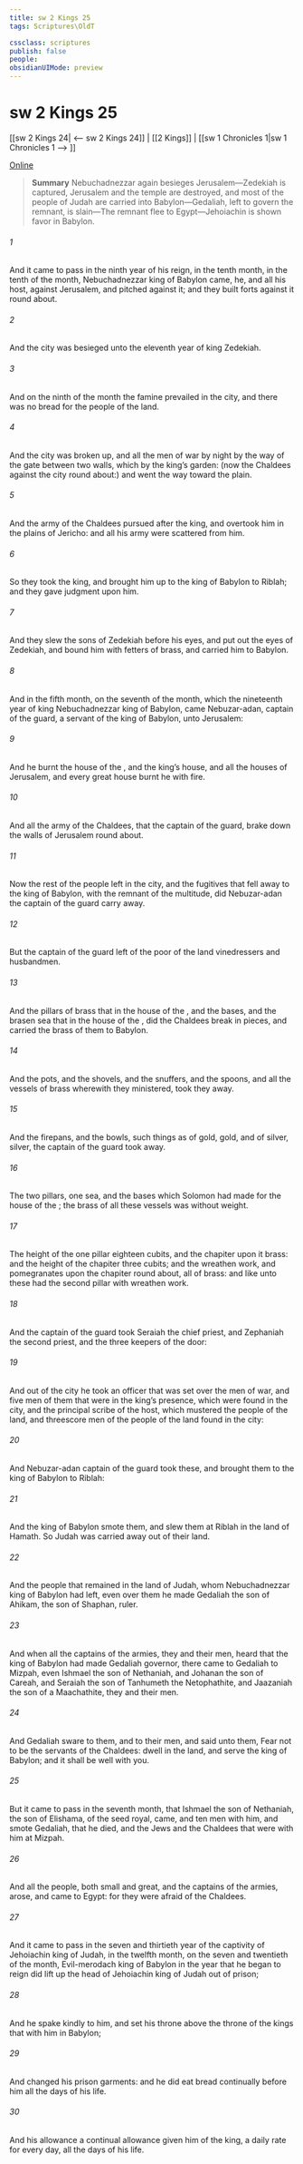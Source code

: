 ```yaml
---
title: sw 2 Kings 25
tags: Scriptures\OldT

cssclass: scriptures
publish: false
people:
obsidianUIMode: preview
---
```


# sw 2 Kings 25
[[sw 2 Kings 24| <-- sw 2 Kings 24]] | [[2 Kings]] | [[sw 1 Chronicles 1|sw 1 Chronicles 1 --> ]]

[Online](https://churchofjesuschrist.org/study/scriptures/ot/2-kgs/25?lang=eng)

> __Summary__
Nebuchadnezzar again besieges Jerusalem—Zedekiah is captured, Jerusalem and the temple are destroyed, and most of the people of Judah are carried into Babylon—Gedaliah, left to govern the remnant, is slain—The remnant flee to Egypt—Jehoiachin is shown favor in Babylon.

###### 1 
And it came to pass in the ninth year of his reign, in the tenth month, in the tenth  of the month,  Nebuchadnezzar king of Babylon came, he, and all his host, against Jerusalem, and pitched against it; and they built forts against it round about.

###### 2 
And the city was besieged unto the eleventh year of king Zedekiah.

###### 3 
And on the ninth  of the  month the famine prevailed in the city, and there was no bread for the people of the land.

###### 4 
And the city was broken up, and all the men of war  by night by the way of the gate between two walls, which  by the king’s garden: (now the Chaldees  against the city round about:) and  went the way toward the plain.

###### 5 
And the army of the Chaldees pursued after the king, and overtook him in the plains of Jericho: and all his army were scattered from him.

###### 6 
So they took the king, and brought him up to the king of Babylon to Riblah; and they gave judgment upon him.

###### 7 
And they slew the sons of Zedekiah before his eyes, and put out the eyes of Zedekiah, and bound him with fetters of brass, and carried him to Babylon.

###### 8 
And in the fifth month, on the seventh  of the month, which  the nineteenth year of king Nebuchadnezzar king of Babylon, came Nebuzar-adan, captain of the guard, a servant of the king of Babylon, unto Jerusalem:

###### 9 
And he burnt the house of the , and the king’s house, and all the houses of Jerusalem, and every great  house burnt he with fire.

###### 10 
And all the army of the Chaldees, that  the captain of the guard, brake down the walls of Jerusalem round about.

###### 11 
Now the rest of the people  left in the city, and the fugitives that fell away to the king of Babylon, with the remnant of the multitude, did Nebuzar-adan the captain of the guard carry away.

###### 12 
But the captain of the guard left of the poor of the land  vinedressers and husbandmen.

###### 13 
And the pillars of brass that  in the house of the , and the bases, and the brasen sea that  in the house of the , did the Chaldees break in pieces, and carried the brass of them to Babylon.

###### 14 
And the pots, and the shovels, and the snuffers, and the spoons, and all the vessels of brass wherewith they ministered, took they away.

###### 15 
And the firepans, and the bowls,  such things as  of gold,  gold, and of silver,  silver, the captain of the guard took away.

###### 16 
The two pillars, one sea, and the bases which Solomon had made for the house of the ; the brass of all these vessels was without weight.

###### 17 
The height of the one pillar  eighteen cubits, and the chapiter upon it  brass: and the height of the chapiter three cubits; and the wreathen work, and pomegranates upon the chapiter round about, all of brass: and like unto these had the second pillar with wreathen work.

###### 18 
And the captain of the guard took Seraiah the chief priest, and Zephaniah the second priest, and the three keepers of the door:

###### 19 
And out of the city he took an officer that was set over the men of war, and five men of them that were in the king’s presence, which were found in the city, and the principal scribe of the host, which mustered the people of the land, and threescore men of the people of the land  found in the city:

###### 20 
And Nebuzar-adan captain of the guard took these, and brought them to the king of Babylon to Riblah:

###### 21 
And the king of Babylon smote them, and slew them at Riblah in the land of Hamath. So Judah was carried away out of their land.

###### 22 
And  the people that remained in the land of Judah, whom Nebuchadnezzar king of Babylon had left, even over them he made Gedaliah the son of Ahikam, the son of Shaphan, ruler.

###### 23 
And when all the captains of the armies, they and their men, heard that the king of Babylon had made Gedaliah governor, there came to Gedaliah to Mizpah, even Ishmael the son of Nethaniah, and Johanan the son of Careah, and Seraiah the son of Tanhumeth the Netophathite, and Jaazaniah the son of a Maachathite, they and their men.

###### 24 
And Gedaliah sware to them, and to their men, and said unto them, Fear not to be the servants of the Chaldees: dwell in the land, and serve the king of Babylon; and it shall be well with you.

###### 25 
But it came to pass in the seventh month, that Ishmael the son of Nethaniah, the son of Elishama, of the seed royal, came, and ten men with him, and smote Gedaliah, that he died, and the Jews and the Chaldees that were with him at Mizpah.

###### 26 
And all the people, both small and great, and the captains of the armies, arose, and came to Egypt: for they were afraid of the Chaldees.

###### 27 
And it came to pass in the seven and thirtieth year of the captivity of Jehoiachin king of Judah, in the twelfth month, on the seven and twentieth  of the month,  Evil-merodach king of Babylon in the year that he began to reign did lift up the head of Jehoiachin king of Judah out of prison;

###### 28 
And he spake kindly to him, and set his throne above the throne of the kings that  with him in Babylon;

###### 29 
And changed his prison garments: and he did eat bread continually before him all the days of his life.

###### 30 
And his allowance  a continual allowance given him of the king, a daily rate for every day, all the days of his life.

